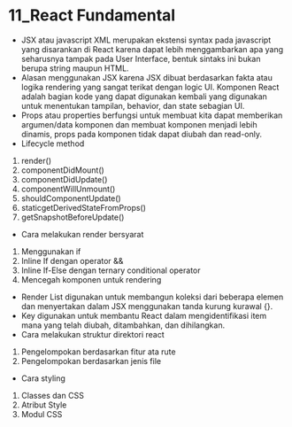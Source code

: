 # 11_React Fundamental

- JSX atau javascript XML merupakan ekstensi syntax pada javascript yang disarankan di React karena dapat lebih menggambarkan apa yang seharusnya tampak pada User Interface, bentuk sintaks ini bukan berupa string maupun HTML. 
- Alasan menggunakan JSX karena JSX dibuat berdasarkan fakta atau logika rendering yang sangat terikat dengan logic UI.
Komponen React adalah bagian kode yang dapat digunakan kembali yang digunakan untuk menentukan tampilan, behavior, dan state sebagian UI.
- Props atau properties berfungsi untuk membuat kita dapat memberikan argumen/data komponen dan membuat komponen menjadi lebih dinamis, props pada komponen tidak dapat diubah dan read-only.
- Lifecycle method
1. render()
2. componentDidMount()
3. componentDidUpdate()
4. componentWillUnmount()
5. shouldComponentUpdate()
6. staticgetDerivedStateFromProps()
7. getSnapshotBeforeUpdate()
- Cara melakukan render bersyarat
1. Menggunakan if
2. Inline If dengan operator &&
3. Inline If-Else dengan ternary conditional operator
4. Mencegah komponen untuk rendering
- Render List digunakan untuk membangun koleksi dari beberapa elemen dan menyertakan dalam JSX menggunakan tanda kurung kurawal {}.
- Key digunakan untuk membantu React dalam mengidentifikasi item mana yang telah diubah, ditambahkan, dan dihilangkan.
- Cara melakukan struktur direktori react
1. Pengelompokan berdasarkan fitur ata rute
2. Pengelompokan berdasarkan jenis file
- Cara styling
1. Classes dan CSS
2. Atribut Style
3. Modul CSS
